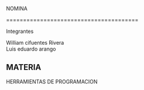 

NOMINA

=======================================

Integrantes <br/>

William cifuentes Rivera <br/>
Luis eduardo arango


MATERIA
-----------------------------------------------

HERRAMIENTAS DE PROGRAMACION